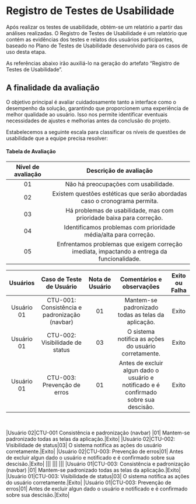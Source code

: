# Registro de Testes de Usabilidade

Após realizar os testes de usabilidade, obtém-se um relatório a partir das análises realizadas. O Registro de Testes de Usabilidade é um relatório que contém as evidências dos testes e relatos dos usuários participantes, baseado no Plano de Testes de Usabilidade desenvolvido para os casos de uso desta etapa.

As referências abaixo irão auxiliá-lo na geração do artefato “Registro de Testes de Usabilidade”.

<h2>A finalidade da avaliação</h2>

O objetivo principal é avaliar cuidadosamente tanto a interface como o desempenho da solução, garantindo que proporcionem uma experiência de melhor qualidade ao usuário. Isso nos permite identificar eventuais necessidades de ajustes e melhorias antes da conclusão do projeto.


Estabelecemos a seguinte escala para classificar os níveis de questões de usabilidade que a equipe precisa resolver:




<h4>Tabela de Avaliação</h4>

|Nível de avaliação|Descrição de avaliação|
|:---:|:---:|
|01|Não há preocupações com usabilidade.|
|02|Existem questões estéticas que serão abordadas caso o cronograma permita.|
|03|Há problemas de usabilidade, mas com prioridade baixa para correção.|
|04|Identificamos problemas com prioridade média/alta para correção.|
|05|Enfrentamos problemas que exigem correção imediata, impactando a entrega da funcionalidade.|


|Usuários|Caso de Teste de Usuário |Nota de Usuário |Comentários e observações|Exito ou Falha|
|:---:|:---:|:---:|:---:|:---:|
|Usuário 01|CTU-001:  Consistência e padronização (navbar) |01| Mantem-se padronizado todas as telas da aplicação.|Exito|
|Usuário 01|CTU-002: Visibilidade de status|03| O sistema notifica as ações do usuário corretamente.|Exito|
|Usuário 01|CTU-003: Prevenção de erros|01| Antes de excluir algun dado o usuário e notificado e é confirmado sobre sua descisão.|Exito| 

<br>

|Usuário 02|CTU-001  Consistência e padronização (navbar) |01| Mantem-se padronizado todas as telas da aplicação.|Exito|
|Usuário 02|CTU-002: Visibilidade de status|03| O sistema notifica as ações do usuário corretamente.|Exito|
|Usuário 02|CTU-003: Prevenção de erros|01| Antes de excluir algun dado o usuário e notificado e é confirmado sobre sua descisão.|Exito| 
|||
|||
|||
|Usuário 01|CTU-003:  Consistência e padronização (navbar) |01| Mantem-se padronizado todas as telas da aplicação.|Exito|
|Usuário 01|CTU-003: Visibilidade de status|03| O sistema notifica as ações do usuário corretamente.|Exito|
|Usuário 01|CTU-003: Prevenção de erros|01| Antes de excluir algun dado o usuário e notificado e é confirmado sobre sua descisão.|Exito| 
